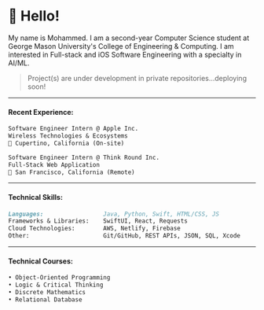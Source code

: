 # :postbox: Hello!
My name is Mohammed. I am a second-year Computer Science student at George Mason University's College of Engineering & Computing. I am interested in Full-stack and iOS Software Engineering with a specialty in AI/ML.

> Project(s) are under development in private repositories...deploying soon!

-----
#### Recent Experience:
```markdown
Software Engineer Intern @ Apple Inc.
Wireless Technologies & Ecosystems
📍 Cupertino, California (On-site)
```
```markdown
Software Engineer Intern @ Think Round Inc.
Full-Stack Web Application
📍 San Francisco, California (Remote)
```
-----
#### Technical Skills:
```markdown
Languages:                 Java, Python, Swift, HTML/CSS, JS
Frameworks & Libraries:    SwiftUI, React, Requests
Cloud Technologies:        AWS, Netlify, Firebase
Other:                     Git/GitHub, REST APIs, JSON, SQL, Xcode
```
-----
#### Technical Courses:
```markdown
• Object-Oriented Programming
• Logic & Critical Thinking
• Discrete Mathematics
• Relational Database
```
